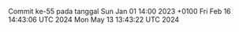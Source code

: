 Commit ke-55 pada tanggal Sun Jan 01 14:00 2023 +0100
Fri Feb 16 14:43:06 UTC 2024
Mon May 13 13:43:22 UTC 2024
